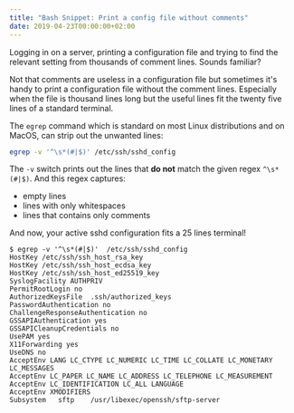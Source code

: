 ```yaml
---
title: "Bash Snippet: Print a config file without comments"
date: 2019-04-23T00:00:00+02:00
---
```


Logging in on a server, printing a configuration file and trying to find the relevant setting from thousands of comment lines.
Sounds familiar?

Not that comments are useless in a configuration file but sometimes it's handy to print a configuration file without the comment lines.
Especially when the file is thousand lines long but the useful lines fit the twenty five lines of a standard terminal.

The `egrep` command which is standard on most Linux distributions and on MacOS, can strip out the unwanted lines:

```sh
egrep -v '^\s*(#|$)' /etc/ssh/sshd_config
```

The `-v` switch prints out the lines that **do not** match the given regex `^\s*(#|$)`.
And this regex captures:

- empty lines
- lines with only whitespaces
- lines that contains only comments

And now, your active sshd configuration fits a 25 lines terminal!

```raw
$ egrep -v '^\s*(#|$)'  /etc/ssh/sshd_config
HostKey /etc/ssh/ssh_host_rsa_key
HostKey /etc/ssh/ssh_host_ecdsa_key
HostKey /etc/ssh/ssh_host_ed25519_key
SyslogFacility AUTHPRIV
PermitRootLogin no
AuthorizedKeysFile	.ssh/authorized_keys
PasswordAuthentication no
ChallengeResponseAuthentication no
GSSAPIAuthentication yes
GSSAPICleanupCredentials no
UsePAM yes
X11Forwarding yes
UseDNS no
AcceptEnv LANG LC_CTYPE LC_NUMERIC LC_TIME LC_COLLATE LC_MONETARY LC_MESSAGES
AcceptEnv LC_PAPER LC_NAME LC_ADDRESS LC_TELEPHONE LC_MEASUREMENT
AcceptEnv LC_IDENTIFICATION LC_ALL LANGUAGE
AcceptEnv XMODIFIERS
Subsystem	sftp	/usr/libexec/openssh/sftp-server
```
